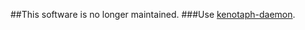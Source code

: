##This software is no longer maintained.
###Use [kenotaph-daemon](https://github.com/antagon/kenotaph-daemon).
